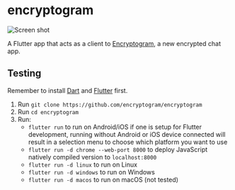 # encryptogram

![Screen shot](https://github.com/TylerMS887/encryptogram/assets/115214762/abb67f95-f88c-4adc-9730-eae9e5ca06c3)

A Flutter app that acts as a client to [Encryptogram](https://encryptogram.co.uk), a new encrypted chat app.

## Testing

Remember to install [Dart](https://dart.dev/get-dart) and [Flutter](https://docs.flutter.dev/get-started/install) first.

1. Run `git clone https://github.com/encryptogram/encryptogram`
2. Run `cd encryptogram`
3. Run:
    * `flutter run` to run on Android/iOS if one is setup for Flutter development, running without Android or iOS device connected will result in a selection menu to choose which platform you want to use
    * `flutter run -d chrome --web-port 8000` to deploy JavaScript natively compiled version to `localhost:8000`
    * `flutter run -d linux` to run on Linux
    * `flutter run -d windows` to run on Windows
    * `flutter run -d macos` to run on macOS (not tested)
